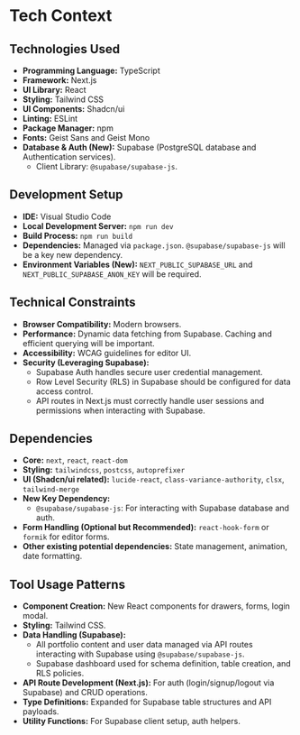 # Tech Context

## Technologies Used
- **Programming Language:** TypeScript
- **Framework:** Next.js
- **UI Library:** React
- **Styling:** Tailwind CSS
- **UI Components:** Shadcn/ui
- **Linting:** ESLint
- **Package Manager:** npm
- **Fonts:** Geist Sans and Geist Mono
- **Database & Auth (New):** Supabase (PostgreSQL database and Authentication services).
    - Client Library: `@supabase/supabase-js`.

## Development Setup
- **IDE:** Visual Studio Code
- **Local Development Server:** `npm run dev`
- **Build Process:** `npm run build`
- **Dependencies:** Managed via `package.json`. `@supabase/supabase-js` will be a key new dependency.
- **Environment Variables (New):** `NEXT_PUBLIC_SUPABASE_URL` and `NEXT_PUBLIC_SUPABASE_ANON_KEY` will be required.

## Technical Constraints
- **Browser Compatibility:** Modern browsers.
- **Performance:** Dynamic data fetching from Supabase. Caching and efficient querying will be important.
- **Accessibility:** WCAG guidelines for editor UI.
- **Security (Leveraging Supabase):**
    - Supabase Auth handles secure user credential management.
    - Row Level Security (RLS) in Supabase should be configured for data access control.
    - API routes in Next.js must correctly handle user sessions and permissions when interacting with Supabase.

## Dependencies
- **Core:** `next`, `react`, `react-dom`
- **Styling:** `tailwindcss`, `postcss`, `autoprefixer`
- **UI (Shadcn/ui related):** `lucide-react`, `class-variance-authority`, `clsx`, `tailwind-merge`
- **New Key Dependency:**
    - `@supabase/supabase-js`: For interacting with Supabase database and auth.
- **Form Handling (Optional but Recommended):** `react-hook-form` or `formik` for editor forms.
- **Other existing potential dependencies:** State management, animation, date formatting.

## Tool Usage Patterns
- **Component Creation:** New React components for drawers, forms, login modal.
- **Styling:** Tailwind CSS.
- **Data Handling (Supabase):**
    - All portfolio content and user data managed via API routes interacting with Supabase using `@supabase/supabase-js`.
    - Supabase dashboard used for schema definition, table creation, and RLS policies.
- **API Route Development (Next.js):** For auth (login/signup/logout via Supabase) and CRUD operations.
- **Type Definitions:** Expanded for Supabase table structures and API payloads.
- **Utility Functions:** For Supabase client setup, auth helpers.
